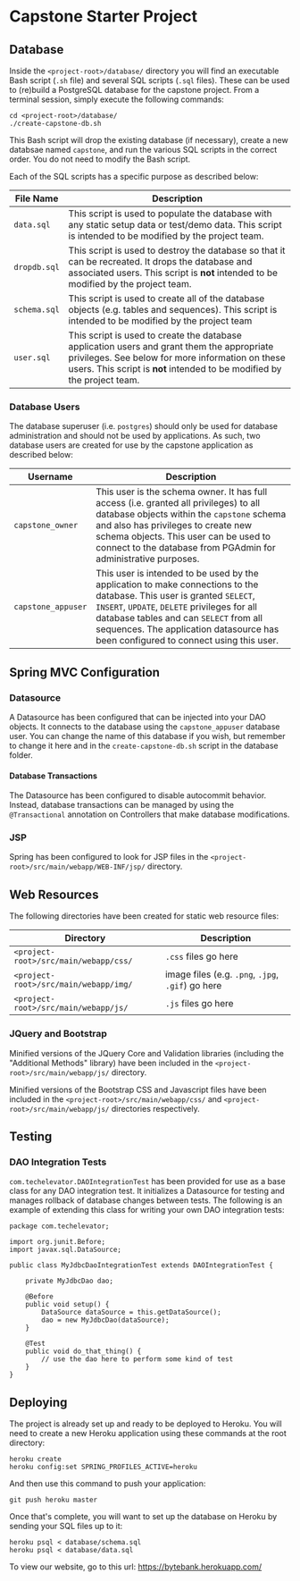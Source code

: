 # Capstone Starter Project

## Database

Inside the `<project-root>/database/` directory you will find an executable Bash script (`.sh` file) and several SQL scripts (`.sql` files). These can be used to (re)build a PostgreSQL database for the capstone project. From a terminal session, simply execute the following commands:

```
cd <project-root>/database/
./create-capstone-db.sh
```

This Bash script will drop the existing database (if necessary), create a new databsae named `capstone`, and run the various SQL scripts in the correct order. You do not need to modify the Bash script.

Each of the SQL scripts has a specific purpose as described below:

| File Name | Description |
| --------- | ----------- | 
| `data.sql` | This script is used to populate the database with any static setup data or test/demo data. This script is intended to be modified by the project team. |
| `dropdb.sql` | This script is used to destroy the database so that it can be recreated. It drops the database and associated users. This script is **not** intended to be modified by the project team. |
| `schema.sql` | This script is used to create all of the database objects (e.g. tables and sequences). This script is intended to be modified by the project team |
| `user.sql` | This script is used to create the database application users and grant them the appropriate privileges. See below for more information on these users. This script is **not** intended to be modified by the project team. |

### Database Users

The database superuser (i.e. `postgres`) should only be used for database administration and should not be used by applications. As such, two database users are created for use by the capstone application as described below:

| Username | Description |
| -------- | ----------- | 
| `capstone_owner` | This user is the schema owner. It has full access (i.e. granted all privileges) to all database objects within the `capstone` schema and also has privileges to create new schema objects. This user can be used to connect to the database from PGAdmin for administrative purposes. |
| `capstone_appuser` | This user is intended to be used by the application to make connections to the database. This user is granted `SELECT`, `INSERT`, `UPDATE`, `DELETE` privileges for all database tables and can `SELECT` from all sequences. The application datasource has been configured to connect using this user. |

## Spring MVC Configuration

### Datasource

A Datasource has been configured that can be injected into your DAO objects. It connects to the database using the `capstone_appuser` database user. You can change the name of this database if you wish, but remember to change it here and in the `create-capstone-db.sh` script in the database folder.

#### Database Transactions

The Datasource has been configured to disable autocommit behavior. Instead, database transactions can be managed by using the `@Transactional` annotation on Controllers that make database modifications.

### JSP

Spring has been configured to look for JSP files in the `<project-root>/src/main/webapp/WEB-INF/jsp/` directory.

## Web Resources

The following directories have been created for static web resource files:

| Directory | Description | 
| --------- | ----------- |
| `<project-root>/src/main/webapp/css/` | `.css` files go here |
| `<project-root>/src/main/webapp/img/` | image files (e.g. `.png`, `.jpg`, `.gif`) go here |
| `<project-root>/src/main/webapp/js/` | `.js` files go here |

### JQuery and Bootstrap

Minified versions of the JQuery Core and Validation libraries (including the "Additional Methods" library) have been included in the `<project-root>/src/main/webapp/js/` directory.

Minified versions of the Bootstrap CSS and Javascript files have been included  in the `<project-root>/src/main/webapp/css/` and `<project-root>/src/main/webapp/js/` directories respectively.

## Testing

### DAO Integration Tests

`com.techelevator.DAOIntegrationTest` has been provided for use as a base class for any DAO integration test. It initializes a Datasource for testing and manages rollback of database changes between tests. The following is an example of extending this class for writing your own DAO integration tests:

```
package com.techelevator;

import org.junit.Before;
import javax.sql.DataSource;

public class MyJdbcDaoIntegrationTest extends DAOIntegrationTest {

    private MyJdbcDao dao;
    
    @Before
    public void setup() {
        DataSource dataSource = this.getDataSource();
        dao = new MyJdbcDao(dataSource);
    }
    
    @Test
    public void do_that_thing() {
        // use the dao here to perform some kind of test
    }
}
```

## Deploying

The project is already set up and ready to be deployed to Heroku. You will need to create a new Heroku application using these commands at the root directory:

```
heroku create
heroku config:set SPRING_PROFILES_ACTIVE=heroku
```

And then use this command to push your application:

```
git push heroku master
```

Once that's complete, you will want to set up the database on Heroku by sending your SQL files up to it:

```
heroku psql < database/schema.sql
heroku psql < database/data.sql
```
To view our website, go to this url: https://bytebank.herokuapp.com/
